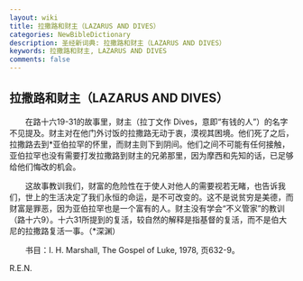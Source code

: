 ```yaml
---
layout: wiki
title: 拉撒路和财主（LAZARUS AND DIVES）
categories: NewBibleDictionary
description: 圣经新词典: 拉撒路和财主（LAZARUS AND DIVES）
keywords: 拉撒路和财主, LAZARUS AND DIVES
comments: false
---
```


## 拉撒路和财主（LAZARUS AND DIVES）

　　在路十六19-31的故事里，财主（拉丁文作 Dives，意即“有钱的人”）的名字不见提及。财主对在他门外讨饭的拉撒路无动于衷，漠视其困境。他们死了之后，拉撒路去到*亚伯拉罕的怀里，而财主则下到阴间。他们之间不可能有任何接触，亚伯拉罕也没有需要打发拉撒路到财主的兄弟那里，因为摩西和先知的话，已足够给他们悔改的机会。

　　这故事教训我们，财富的危险性在于使人对他人的需要视若无睹，也告诉我们，世上的生活决定了我们永恒的命运，是不可改变的。这不是说贫穷是美德，而财富是罪恶，因为亚伯拉罕也是一个富有的人。财主没有学会“不义管家”的教训（路十六9）。十六31所提到的复活，较自然的解释是指基督的复活，而不是伯大尼的拉撒路复活一事。（*深渊）

　　书目：I. H. Marshall, The Gospel of Luke, 1978, 页632-9。

R.E.N.








